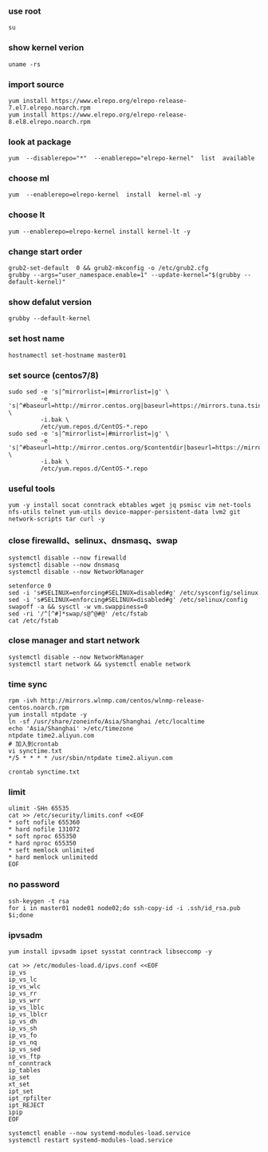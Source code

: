 ### use root 
```
su
```

### show kernel verion
```
uname -rs
```

### import source
```
yum install https://www.elrepo.org/elrepo-release-7.el7.elrepo.noarch.rpm
yum install https://www.elrepo.org/elrepo-release-8.el8.elrepo.noarch.rpm
```

### look at package
```
yum  --disablerepo="*"  --enablerepo="elrepo-kernel"  list  available
```

### choose ml
```
yum  --enablerepo=elrepo-kernel  install  kernel-ml -y 
```

### choose lt
```
yum --enablerepo=elrepo-kernel install kernel-lt -y 
```

### change start order
```
grub2-set-default  0 && grub2-mkconfig -o /etc/grub2.cfg
grubby --args="user_namespace.enable=1" --update-kernel="$(grubby --default-kernel)"
```

### show defalut version
```
grubby --default-kernel
```

### set host name
```
hostnamectl set-hostname master01
```

### set source (centos7/8)
```
sudo sed -e 's|^mirrorlist=|#mirrorlist=|g' \
         -e 's|^#baseurl=http://mirror.centos.org|baseurl=https://mirrors.tuna.tsinghua.edu.cn|g' \
         -i.bak \
         /etc/yum.repos.d/CentOS-*.repo
sudo sed -e 's|^mirrorlist=|#mirrorlist=|g' \
         -e 's|^#baseurl=http://mirror.centos.org/$contentdir|baseurl=https://mirrors.tuna.tsinghua.edu.cn/centos|g' \
         -i.bak \
         /etc/yum.repos.d/CentOS-*.repo

```

### useful tools
```
yum -y install socat conntrack ebtables wget jq psmisc vim net-tools nfs-utils telnet yum-utils device-mapper-persistent-data lvm2 git network-scripts tar curl -y
```

### close firewalld、selinux、dnsmasq、swap
```
systemctl disable --now firewalld 
systemctl disable --now dnsmasq
systemctl disable --now NetworkManager

setenforce 0
sed -i 's#SELINUX=enforcing#SELINUX=disabled#g' /etc/sysconfig/selinux
sed -i 's#SELINUX=enforcing#SELINUX=disabled#g' /etc/selinux/config
swapoff -a && sysctl -w vm.swappiness=0
sed -ri '/^[^#]*swap/s@^@#@' /etc/fstab
cat /etc/fstab
```

### close manager and start network
```
systemctl disable --now NetworkManager
systemctl start network && systemctl enable network
```

### time sync
```
rpm -ivh http://mirrors.wlnmp.com/centos/wlnmp-release-centos.noarch.rpm
yum install ntpdate -y
ln -sf /usr/share/zoneinfo/Asia/Shanghai /etc/localtime
echo 'Asia/Shanghai' >/etc/timezone
ntpdate time2.aliyun.com
# 加入到crontab
vi synctime.txt
*/5 * * * * /usr/sbin/ntpdate time2.aliyun.com

crontab synctime.txt
```

### limit
```
ulimit -SHn 65535
cat >> /etc/security/limits.conf <<EOF
* soft nofile 655360
* hard nofile 131072
* soft nproc 655350
* hard nproc 655350
* seft memlock unlimited
* hard memlock unlimitedd
EOF
```

### no  password
```
ssh-keygen -t rsa
for i in master01 node01 node02;do ssh-copy-id -i .ssh/id_rsa.pub $i;done
```

### ipvsadm
```
yum install ipvsadm ipset sysstat conntrack libseccomp -y

cat >> /etc/modules-load.d/ipvs.conf <<EOF 
ip_vs
ip_vs_lc
ip_vs_wlc
ip_vs_rr
ip_vs_wrr
ip_vs_lblc
ip_vs_lblcr
ip_vs_dh
ip_vs_sh
ip_vs_fo
ip_vs_nq
ip_vs_sed
ip_vs_ftp
nf_conntrack
ip_tables
ip_set
xt_set
ipt_set
ipt_rpfilter
ipt_REJECT
ipip
EOF

systemctl enable --now systemd-modules-load.service
systemctl restart systemd-modules-load.service
```